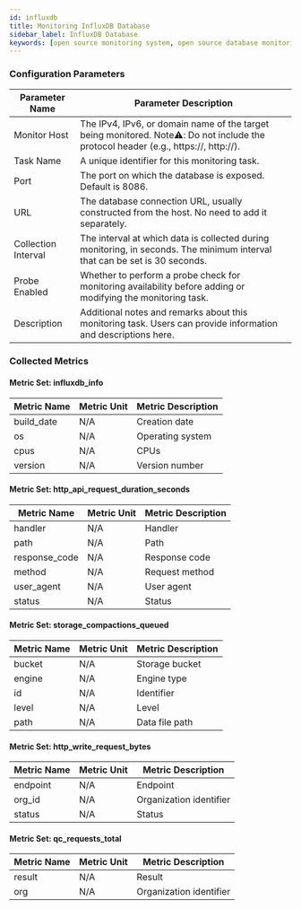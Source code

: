 ```yaml
---
id: influxdb
title: Monitoring InfluxDB Database
sidebar_label: InfluxDB Database
keywords: [open source monitoring system, open source database monitoring, InfluxDB database monitoring]
---
```


### Configuration Parameters

|   Parameter Name    |                                                        Parameter Description                                                        |
|---------------------|-------------------------------------------------------------------------------------------------------------------------------------|
| Monitor Host        | The IPv4, IPv6, or domain name of the target being monitored. Note⚠️: Do not include the protocol header (e.g., https://, http://). |
| Task Name           | A unique identifier for this monitoring task.                                                                                       |
| Port                | The port on which the database is exposed. Default is 8086.                                                                         |
| URL                 | The database connection URL, usually constructed from the host. No need to add it separately.                                       |
| Collection Interval | The interval at which data is collected during monitoring, in seconds. The minimum interval that can be set is 30 seconds.          |
| Probe Enabled       | Whether to perform a probe check for monitoring availability before adding or modifying the monitoring task.                        |
| Description         | Additional notes and remarks about this monitoring task. Users can provide information and descriptions here.                       |

### Collected Metrics

#### Metric Set: influxdb_info

| Metric Name | Metric Unit | Metric Description |
|-------------|-------------|--------------------|
| build_date  | N/A         | Creation date      |
| os          | N/A         | Operating system   |
| cpus        | N/A         | CPUs               |
| version     | N/A         | Version number     |

#### Metric Set: http_api_request_duration_seconds

|  Metric Name  | Metric Unit | Metric Description |
|---------------|-------------|--------------------|
| handler       | N/A         | Handler            |
| path          | N/A         | Path               |
| response_code | N/A         | Response code      |
| method        | N/A         | Request method     |
| user_agent    | N/A         | User agent         |
| status        | N/A         | Status             |

#### Metric Set: storage_compactions_queued

| Metric Name | Metric Unit | Metric Description |
|-------------|-------------|--------------------|
| bucket      | N/A         | Storage bucket     |
| engine      | N/A         | Engine type        |
| id          | N/A         | Identifier         |
| level       | N/A         | Level              |
| path        | N/A         | Data file path     |

#### Metric Set: http_write_request_bytes

| Metric Name | Metric Unit |   Metric Description    |
|-------------|-------------|-------------------------|
| endpoint    | N/A         | Endpoint                |
| org_id      | N/A         | Organization identifier |
| status      | N/A         | Status                  |

#### Metric Set: qc_requests_total

| Metric Name | Metric Unit |   Metric Description    |
|-------------|-------------|-------------------------|
| result      | N/A         | Result                  |
| org         | N/A         | Organization identifier |
